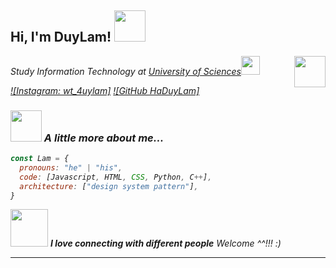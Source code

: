 <h2> Hi, I'm DuyLam! <img src="https://media.giphy.com/media/mGcNjsfWAjY5AEZNw6/giphy.gif" width="50"></h2>
<img align='right' src="https://theaoi.com/wp-content/uploads/2018/06/AP_Rune_Fisker_outline_gig_lead_6_2x.gif" width="50">
<p><em>Study Information Technology at <a href="https://www.hcmus.edu.vn/">University of Sciences</a><img src="https://media.giphy.com/media/fYSnHlufseco8Fh93Z/giphy.gif" width="30">

[![Instagram: wt_4uylam]](https://www.instagram.com/wt__4uylam/)
[![GitHub HaDuyLam]](https://github.com/chimloi2123)


### <img src="https://media.giphy.com/media/VgCDAzcKvsR6OM0uWg/giphy.gif" width="50"> A little more about me...  

```javascript
const Lam = {
  pronouns: "he" | "his",
  code: [Javascript, HTML, CSS, Python, C++],
  architecture: ["design system pattern"],
}
```

<img src="https://media.giphy.com/media/LnQjpWaON8nhr21vNW/giphy.gif" width="60"> <em><b>I love connecting with different people</b> Welcome ^^!!!</b> :)</em>

---
